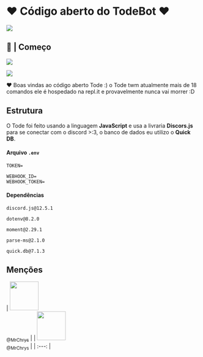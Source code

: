# :heart: Código aberto do TodeBot :heart:

![](https://cdn.discordapp.com/attachments/803279486736007218/823569416960344076/1616424627836.png)

## :beginner: **|** Começo

<p href="https://www.paypal.com/donate?business=Q42GSMPX9FXJJ&item_name=Ajudar+a+host+do+bot+Tode&currency_code=BRL"><img src="https://img.shields.io/badge/Doar-Paypal-320ff.svg"></p>
<p href="https://twitter.com/ChrysthopherKh1"><img src="https://shields.io/twitter/follow/ChrysthopherKh1?label=Seguir"></p>

:heart: Boas vindas ao código aberto Tode :)
o Tode twm atualmente mais de 18 comandos
ele é hospedado na repl.it e provavelmente nunca vai morrer :D

## Estrutura

O Tode foi feito usando a linguagem **JavaScript** e usa a livraria **Discors.js** para se conectar com o discord >:3, o banco de dados eu utilizo o **Quick DB**.

#### **Arquivo** `.env`
```
TOKEN=

WEBHOOK_ID=
WEBHOOK_TOKEN=
```

#### Dependências
`discord.js@12.5.1`

`dotenv@8.2.0`

`moment@2.29.1`

`parse-ms@2.1.0`

`quick.db@7.1.3`

## Menções
| [<img src="https://cdn.discordapp.com/avatars/334740922891894795/98ea08fecf7190de46783f4ba53f618d.webp" width="75"><br><sub>@MrChrys</sub>](https://github.com/MrChrys) |
| <img src="https://cdn.discordapp.com/avatars/398220124102066177/57293501700ec791695ddc0c0e96bebd.webp" width="75"><br><sub>@MrChrys</sub> |
| :---: |